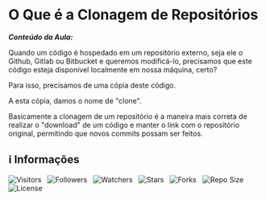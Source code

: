 <!-- Título -->
# O Que é a Clonagem de Repositórios

***Conteúdo da Aula:***

Quando um código é hospedado em um repositório externo, seja ele o Github, Gitlab ou Bitbucket e queremos modificá-lo, precisamos que este código esteja disponível localmente em nossa máquina, certo?

Para isso, precisamos de uma cópia deste código.

A esta cópia, damos o nome de "clone".

Basicamente a clonagem de um repositório é a maneira mais correta de realizar o "download" de um código e manter o link com o repositório original, permitindo que novos commits possam ser feitos.

<!-- Informações -->
## &#8505; Informações

![Visitors](https://api.visitorbadge.io/api/visitors?path=Devsgeeknerd%2Fcla-o-que-clo-rep-clo-rep-git-fun-bas&label=Visitantes&labelColor=%23700070&labelStyle=none&countColor=%23000fff&style=plastic&color=%23ffffff "Total de Visitantes")
&nbsp;
![Followers](https://img.shields.io/github/followers/Devsgeeknerd?style=p&label=Seguidores&labelColor=800080&color=000fff "Total de Seguidores")
&nbsp;
![Watchers](https://img.shields.io/github/watchers/Devsgeeknerd/cla-o-que-clo-rep-clo-rep-git-fun-bas?style=p&label=Observadores&labelColor=800080&color=000fff "Total de Observadores")
&nbsp;
![Stars](https://img.shields.io/github/stars/Devsgeeknerd/cla-o-que-clo-rep-clo-rep-git-fun-bas?style=p&label=Estrelas&labelColor=800080&color=000fff "Total de Estrelas")
&nbsp;
![Forks](https://img.shields.io/github/forks/Devsgeeknerd/cla-o-que-clo-rep-clo-rep-git-fun-bas?style=p&label=Bifurcações&labelColor=800080&color=000fff "Total de Bifurcações")
&nbsp;
![Repo Size](https://img.shields.io/github/repo-size/Devsgeeknerd/cla-o-que-clo-rep-clo-rep-git-fun-bas?style=p&label=Tamanho&labelColor=800080&color=000fff "Tamanho do Repositório")
&nbsp;
![License](https://img.shields.io/github/license/Devsgeeknerd/cla-o-que-clo-rep-clo-rep-git-fun-bas?style=p&label=Licença&labelColor=800080&color=000fff "Licença do Repositório")
